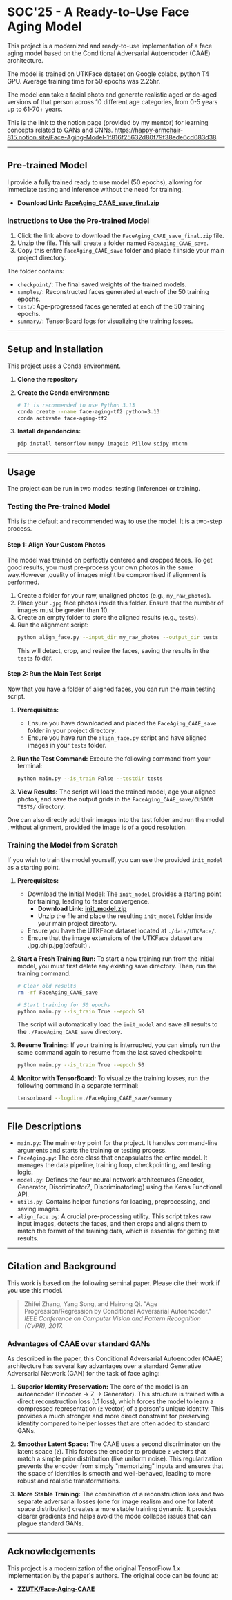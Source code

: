 # SOC'25 - A Ready-to-Use Face Aging Model

This project is a modernized and ready-to-use implementation of a face aging model based on the Conditional Adversarial Autoencoder (CAAE) architecture. 

The model is trained on UTKFace dataset on Google colabs, python T4 GPU. Average training time for 50 epochs was 2.25hr.

The model can take a facial photo and generate realistic aged or de-aged versions of that person across 10 different age categories, from 0-5 years up to 61-70+ years.

This is the link to the notion page (provided by my mentor) for learning concepts related to GANs and CNNs.
https://happy-armchair-815.notion.site/Face-Aging-Model-1f816f25632d80f79f38ede6cd083d38



---

## Pre-trained Model

I provide a fully trained ready to use model (50 epochs), allowing for immediate testing and inference without the need for training.

* **Download Link:** [**FaceAging_CAAE_save_final.zip**](https://drive.google.com/file/d/1xrUv58UmB1rBpoUFPx465HOXbB-GkZAi/view?usp=sharing)

### Instructions to Use the Pre-trained Model

1.  Click the link above to download the `FaceAging_CAAE_save_final.zip` file.
2.  Unzip the file. This will create a folder named `FaceAging_CAAE_save`.
3.  Copy this entire `FaceAging_CAAE_save` folder and place it inside your main project directory.

The folder contains:
* `checkpoint/`: The final saved weights of the trained models.
* `samples/`: Reconstructed faces generated at each of the 50 training epochs.
* `test/`: Age-progressed faces generated at each of the 50 training epochs.
* `summary/`: TensorBoard logs for visualizing the training losses.

---

## Setup and Installation

This project uses a Conda environment.

1.  **Clone the repository**
 
2.  **Create the Conda environment:**
    ```bash
    # It is recommended to use Python 3.13
    conda create --name face-aging-tf2 python=3.13
    conda activate face-aging-tf2
    ```
3.  **Install dependencies:**
    ```bash
    pip install tensorflow numpy imageio Pillow scipy mtcnn
    ```

---

## Usage

The project can be run in two modes: testing (inference) or training.

### Testing the Pre-trained Model

This is the default and recommended way to use the model. It is a two-step process.

#### Step 1: Align Your Custom Photos

The model was trained on perfectly centered and cropped faces. To get good results, you must pre-process your own photos in the same way.However ,quality of images might be compromised if alignment is performed.

1.  Create a folder for your raw, unaligned photos (e.g., `my_raw_photos`).
2.  Place your `.jpg` face photos inside this folder. Ensure that the number of images must be greater than 10.
3.  Create an empty folder to store the aligned results (e.g., `tests`).
4.  Run the alignment script:
    ```bash
    python align_face.py --input_dir my_raw_photos --output_dir tests
    ```
    This will detect, crop, and resize the faces, saving the results in the `tests` folder.

#### Step 2: Run the Main Test Script

Now that you have a folder of aligned faces, you can run the main testing script.

1.  **Prerequisites:**
    * Ensure you have downloaded and placed the `FaceAging_CAAE_save` folder in your project directory.
    * Ensure you have run the `align_face.py` script and have aligned images in your `tests` folder.

2.  **Run the Test Command:**
    Execute the following command from your terminal:
    ```bash
    python main.py --is_train False --testdir tests
    ```

3.  **View Results:** The script will load the trained model, age your aligned photos, and save the output grids in the `FaceAging_CAAE_save/CUSTOM TESTS/` directory.

One can also directly add their images into the test folder and run the model , without alignment, provided the image is of a good resolution.

### Training the Model from Scratch

If you wish to train the model yourself, you can use the provided `init_model` as a starting point.

1.  **Prerequisites:**

    * Download the Initial Model: The `init_model` provides a starting point for training, leading to faster convergence.
        * **Download Link:** [**init_model.zip**](https://drive.google.com/file/d/1l20h8wQm6HY_yj4A2EkNDove_NRJHSP4/view?usp=sharing)
        * Unzip the file and place the resulting `init_model` folder inside your main project directory.
    * Ensure you have the UTKFace dataset located at `./data/UTKFace/`.
    * Ensure that the image extensions of the UTKFace dataset are .jpg.chip.jpg(default) .


2.  **Start a Fresh Training Run:**
    To start a new training run from the initial model, you must first delete any existing save directory. Then, run the training command.
    ```bash
    # Clear old results
    rm -rf FaceAging_CAAE_save
    
    # Start training for 50 epochs
    python main.py --is_train True --epoch 50 
    ```
    The script will automatically load the `init_model` and save all results to the `./FaceAging_CAAE_save` directory.

3.  **Resume Training:**
    If your training is interrupted, you can simply run the same command again to resume from the last saved checkpoint:
    ```bash
    python main.py --is_train True --epoch 50
    ```

4.  **Monitor with TensorBoard:**
    To visualize the training losses, run the following command in a separate terminal:
    ```bash
    tensorboard --logdir=./FaceAging_CAAE_save/summary
    ```

---

## File Descriptions

* `main.py`: The main entry point for the project. It handles command-line arguments and starts the training or testing process.
* `FaceAging.py`: The core class that encapsulates the entire model. It manages the data pipeline, training loop, checkpointing, and testing logic.
* `model.py`: Defines the four neural network architectures (Encoder, Generator, DiscriminatorZ, DiscriminatorImg) using the Keras Functional API.
* `utils.py`: Contains helper functions for loading, preprocessing, and saving images.
* `align_face.py`: A crucial pre-processing utility. This script takes raw input images, detects the faces, and then crops and aligns them to match the format of the training data, which is essential for getting  test results.


---
## Citation and Background

This work is based on the following seminal paper. Please cite their work if you use this model.

> Zhifei Zhang, Yang Song, and Hairong Qi. "Age Progression/Regression by Conditional Adversarial Autoencoder." *IEEE Conference on Computer Vision and Pattern Recognition (CVPR), 2017.*

### Advantages of CAAE over standard GANs

As described in the paper, this Conditional Adversarial Autoencoder (CAAE) architecture has several key advantages over a standard Generative Adversarial Network (GAN) for the task of face aging:

1.  **Superior Identity Preservation:** The core of the model is an autoencoder (Encoder -> Z -> Generator). This structure is trained with a direct reconstruction loss (L1 loss), which forces the model to learn a compressed representation (`z` vector) of a person's unique identity. This provides a much stronger and more direct constraint for preserving identity compared to helper losses that are often added to standard GANs.

2.  **Smoother Latent Space:** The CAAE uses a second discriminator on the latent space (`z`). This forces the encoder to produce `z` vectors that match a simple prior distribution (like uniform noise). This regularization prevents the encoder from simply "memorizing" inputs and ensures that the space of identities is smooth and well-behaved, leading to more robust and realistic transformations.

3.  **More Stable Training:** The combination of a reconstruction loss and two separate adversarial losses (one for image realism and one for latent space distribution) creates a more stable training dynamic. It provides clearer gradients and helps avoid the mode collapse issues that can plague standard GANs.

---



## Acknowledgements

This project is a modernization of the original TensorFlow 1.x implementation by the paper's authors. The original code can be found at:

* [**ZZUTK/Face-Aging-CAAE**](https://github.com/ZZUTK/Face-Aging-CAAE)

